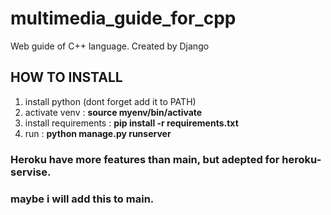 # multimedia_guide_for_cpp
Web guide of C++ language. Created by Django

## HOW TO INSTALL 
1. install python (dont forget add it to PATH)
2. activate venv : __source myenv/bin/activate__
3. install requirements : __pip install -r requirements.txt__
4. run : __python manage.py runserver__

### Heroku have more features than main, but adepted for heroku-servise.
### maybe i will add this to main.
